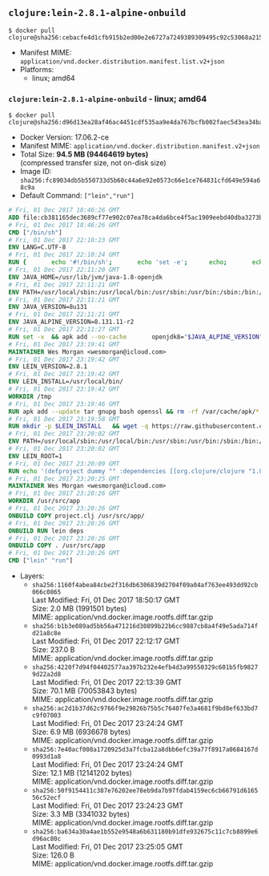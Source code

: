 ## `clojure:lein-2.8.1-alpine-onbuild`

```console
$ docker pull clojure@sha256:cebacfe4d1cfb915b2ed00e2e6727a7249389309495c92c53068a215d8b41ec9
```

-	Manifest MIME: `application/vnd.docker.distribution.manifest.list.v2+json`
-	Platforms:
	-	linux; amd64

### `clojure:lein-2.8.1-alpine-onbuild` - linux; amd64

```console
$ docker pull clojure@sha256:d96d13ea28af46ac4451cdf535aa9e4da767bcfb002faec5d3ea34ba8619ffb4
```

-	Docker Version: 17.06.2-ce
-	Manifest MIME: `application/vnd.docker.distribution.manifest.v2+json`
-	Total Size: **94.5 MB (94464619 bytes)**  
	(compressed transfer size, not on-disk size)
-	Image ID: `sha256:fc89034db5b550733d5b60c44a6e92e0573c66e1ce764831cfd649e594a68c9a`
-	Default Command: `["lein","run"]`

```dockerfile
# Fri, 01 Dec 2017 18:46:26 GMT
ADD file:cb381165dec3689cf77e902c07ea78ca4da6bce4f5ac1909eebd40dba3273bfe in / 
# Fri, 01 Dec 2017 18:46:26 GMT
CMD ["/bin/sh"]
# Fri, 01 Dec 2017 22:10:23 GMT
ENV LANG=C.UTF-8
# Fri, 01 Dec 2017 22:10:24 GMT
RUN { 		echo '#!/bin/sh'; 		echo 'set -e'; 		echo; 		echo 'dirname "$(dirname "$(readlink -f "$(which javac || which java)")")"'; 	} > /usr/local/bin/docker-java-home 	&& chmod +x /usr/local/bin/docker-java-home
# Fri, 01 Dec 2017 22:11:20 GMT
ENV JAVA_HOME=/usr/lib/jvm/java-1.8-openjdk
# Fri, 01 Dec 2017 22:11:21 GMT
ENV PATH=/usr/local/sbin:/usr/local/bin:/usr/sbin:/usr/bin:/sbin:/bin:/usr/lib/jvm/java-1.8-openjdk/jre/bin:/usr/lib/jvm/java-1.8-openjdk/bin
# Fri, 01 Dec 2017 22:11:21 GMT
ENV JAVA_VERSION=8u131
# Fri, 01 Dec 2017 22:11:21 GMT
ENV JAVA_ALPINE_VERSION=8.131.11-r2
# Fri, 01 Dec 2017 22:11:27 GMT
RUN set -x 	&& apk add --no-cache 		openjdk8="$JAVA_ALPINE_VERSION" 	&& [ "$JAVA_HOME" = "$(docker-java-home)" ]
# Fri, 01 Dec 2017 23:19:41 GMT
MAINTAINER Wes Morgan <wesmorgan@icloud.com>
# Fri, 01 Dec 2017 23:19:42 GMT
ENV LEIN_VERSION=2.8.1
# Fri, 01 Dec 2017 23:19:42 GMT
ENV LEIN_INSTALL=/usr/local/bin/
# Fri, 01 Dec 2017 23:19:42 GMT
WORKDIR /tmp
# Fri, 01 Dec 2017 23:19:46 GMT
RUN apk add --update tar gnupg bash openssl && rm -rf /var/cache/apk/*
# Fri, 01 Dec 2017 23:19:58 GMT
RUN mkdir -p $LEIN_INSTALL   && wget -q https://raw.githubusercontent.com/technomancy/leiningen/$LEIN_VERSION/bin/lein-pkg   && echo "Comparing lein-pkg checksum ..."   && echo "019faa5f91a463bf9742c3634ee32fb3db8c47f0 *lein-pkg" | sha1sum -c -   && mv lein-pkg $LEIN_INSTALL/lein   && chmod 0755 $LEIN_INSTALL/lein   && wget -q https://github.com/technomancy/leiningen/releases/download/$LEIN_VERSION/leiningen-$LEIN_VERSION-standalone.zip   && wget -q https://github.com/technomancy/leiningen/releases/download/$LEIN_VERSION/leiningen-$LEIN_VERSION-standalone.zip.asc   && gpg --keyserver pool.sks-keyservers.net --recv-key 2B72BF956E23DE5E830D50F6002AF007D1A7CC18   && echo "Verifying Jar file signature ..."   && gpg --verify leiningen-$LEIN_VERSION-standalone.zip.asc   && rm leiningen-$LEIN_VERSION-standalone.zip.asc   && mkdir -p /usr/share/java   && mv leiningen-$LEIN_VERSION-standalone.zip /usr/share/java/leiningen-$LEIN_VERSION-standalone.jar
# Fri, 01 Dec 2017 23:20:02 GMT
ENV PATH=/usr/local/sbin:/usr/local/bin:/usr/sbin:/usr/bin:/sbin:/bin:/usr/lib/jvm/java-1.8-openjdk/jre/bin:/usr/lib/jvm/java-1.8-openjdk/bin:/usr/local/bin/
# Fri, 01 Dec 2017 23:20:02 GMT
ENV LEIN_ROOT=1
# Fri, 01 Dec 2017 23:20:09 GMT
RUN echo '(defproject dummy "" :dependencies [[org.clojure/clojure "1.8.0"]])' > project.clj   && lein deps && rm project.clj
# Fri, 01 Dec 2017 23:20:25 GMT
MAINTAINER Wes Morgan <wesmorgan@icloud.com>
# Fri, 01 Dec 2017 23:20:26 GMT
WORKDIR /usr/src/app
# Fri, 01 Dec 2017 23:20:26 GMT
ONBUILD COPY project.clj /usr/src/app/
# Fri, 01 Dec 2017 23:20:26 GMT
ONBUILD RUN lein deps
# Fri, 01 Dec 2017 23:20:26 GMT
ONBUILD COPY . /usr/src/app
# Fri, 01 Dec 2017 23:20:26 GMT
CMD ["lein" "run"]
```

-	Layers:
	-	`sha256:1160f4abea84cbe2f316db6306839d2704f09a04af763ee493dd92cb066c0865`  
		Last Modified: Fri, 01 Dec 2017 18:50:17 GMT  
		Size: 2.0 MB (1991501 bytes)  
		MIME: application/vnd.docker.image.rootfs.diff.tar.gzip
	-	`sha256:b1b3e089ad5bb56a471216d30899b22b6cc9887cb8a4f49e5ada714fd21a8c8e`  
		Last Modified: Fri, 01 Dec 2017 22:12:17 GMT  
		Size: 237.0 B  
		MIME: application/vnd.docker.image.rootfs.diff.tar.gzip
	-	`sha256:4220f7d94f04402577aa397b232e4efb4d3a99550329c601b5fb98279d22a2d8`  
		Last Modified: Fri, 01 Dec 2017 22:13:39 GMT  
		Size: 70.1 MB (70053843 bytes)  
		MIME: application/vnd.docker.image.rootfs.diff.tar.gzip
	-	`sha256:ac2d1b37d62c9766f9e29826b75b5c76407fe3a4681f9bd8ef633bd7c9f07003`  
		Last Modified: Fri, 01 Dec 2017 23:24:24 GMT  
		Size: 6.9 MB (6936678 bytes)  
		MIME: application/vnd.docker.image.rootfs.diff.tar.gzip
	-	`sha256:7e40acf008a1720925d3a7fcba12a8dbb6efc39a77f8917a0684167d0993d1a8`  
		Last Modified: Fri, 01 Dec 2017 23:24:24 GMT  
		Size: 12.1 MB (12141202 bytes)  
		MIME: application/vnd.docker.image.rootfs.diff.tar.gzip
	-	`sha256:50f9154411c387e76202ee78eb9da7b97fdab4159ec6cb66791d616556c52ecf`  
		Last Modified: Fri, 01 Dec 2017 23:24:23 GMT  
		Size: 3.3 MB (3341032 bytes)  
		MIME: application/vnd.docker.image.rootfs.diff.tar.gzip
	-	`sha256:ba634a30a4ae1b552e9548a6b631180b91dfe932675c11c7cb8899e6d96ac80c`  
		Last Modified: Fri, 01 Dec 2017 23:25:05 GMT  
		Size: 126.0 B  
		MIME: application/vnd.docker.image.rootfs.diff.tar.gzip
